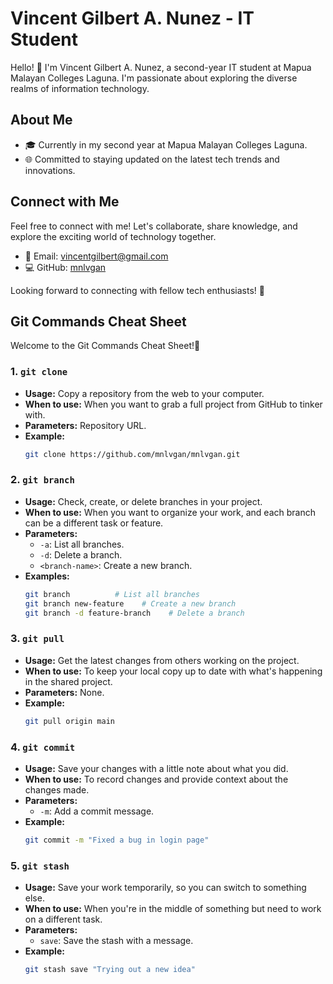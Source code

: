 # Vincent Gilbert A. Nunez - IT Student

Hello! 👋 I'm Vincent Gilbert A. Nunez, a second-year IT student at Mapua Malayan Colleges Laguna. I'm passionate about exploring the diverse realms of information technology.

## About Me

- 🎓 Currently in my second year at Mapua Malayan Colleges Laguna.
- 🌐 Committed to staying updated on the latest tech trends and innovations.

## Connect with Me

Feel free to connect with me! Let's collaborate, share knowledge, and explore the exciting world of technology together.

- 📧 Email: [vincentgilbert@gmail.com](mailto:vincentgilbert@gmail.com)
- 💻 GitHub: [mnlvgan](https://github.com/mnlvgan)

Looking forward to connecting with fellow tech enthusiasts! 🚀


## Git Commands Cheat Sheet

Welcome to the Git Commands Cheat Sheet!🌌

### 1. **`git clone`**
   - **Usage:** Copy a repository from the web to your computer.
   - **When to use:** When you want to grab a full project from GitHub to tinker with.
   - **Parameters:** Repository URL.
   - **Example:**
     ```bash
     git clone https://github.com/mnlvgan/mnlvgan.git
     ```

### 2. **`git branch`**
   - **Usage:** Check, create, or delete branches in your project.
   - **When to use:** When you want to organize your work, and each branch can be a different task or feature.
   - **Parameters:**
     - `-a`: List all branches.
     - `-d`: Delete a branch.
     - `<branch-name>`: Create a new branch.
   - **Examples:**
     ```bash
     git branch          # List all branches
     git branch new-feature    # Create a new branch
     git branch -d feature-branch    # Delete a branch
     ```

### 3. **`git pull`**
   - **Usage:** Get the latest changes from others working on the project.
   - **When to use:** To keep your local copy up to date with what's happening in the shared project.
   - **Parameters:** None.
   - **Example:**
     ```bash
     git pull origin main
     ```

### 4. **`git commit`**
   - **Usage:** Save your changes with a little note about what you did.
   - **When to use:** To record changes and provide context about the changes made.
   - **Parameters:**
     - `-m`: Add a commit message.
   - **Example:**
     ```bash
     git commit -m "Fixed a bug in login page"
     ```

### 5. **`git stash`**
   - **Usage:** Save your work temporarily, so you can switch to something else.
   - **When to use:** When you're in the middle of something but need to work on a different task.
   - **Parameters:**
     - `save`: Save the stash with a message.
   - **Example:**
     ```bash
     git stash save "Trying out a new idea"
     ```


